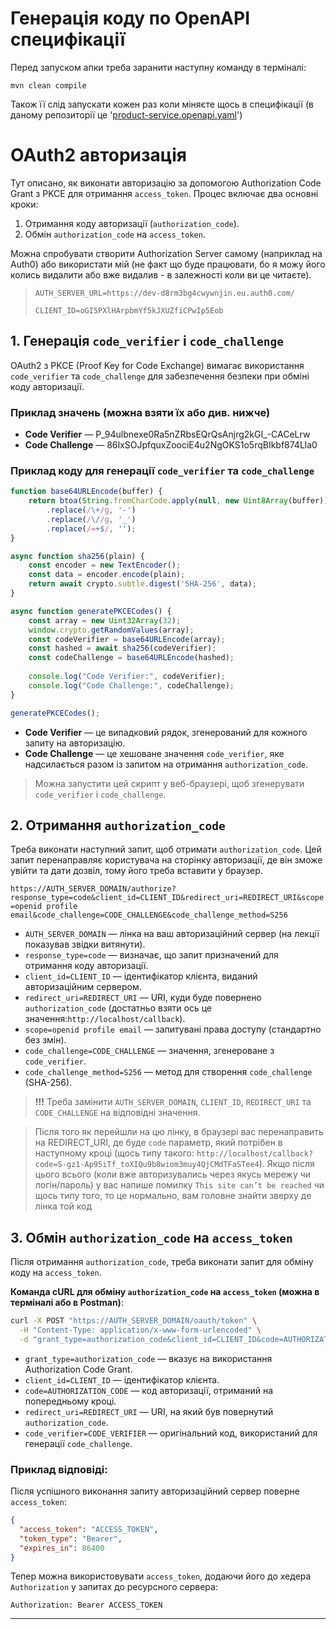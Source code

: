 # Генерація коду по OpenAPI специфікації

Перед запуском апки треба заранити наступну команду в терміналі:

```shell
mvn clean compile
```

Також її слід запускати кожен раз коли міняєте щось в специфікації (в даному репозиторії це '[product-service.openapi.yaml](src/main/resources/spec/product-service.openapi.yaml)')

# OAuth2 авторизація

Тут описано, як виконати авторизацію за допомогою Authorization Code Grant з PKCE для отримання `access_token`. Процес включає два основні кроки:
1. Отримання коду авторизації (`authorization_code`).
2. Обмін `authorization_code` на `access_token`.

Можна спробувати створити Authorization Server самому (наприклад на Auth0) або використати мій (не факт що буде працювати, бо я можу його колись видалити або вже видалив - в залежності коли ви це читаєте).

> `AUTH_SERVER_URL=https://dev-d8rm3bg4cwywnjin.eu.auth0.com/`
> 
> `CLIENT_ID=oGI5PXlHArpbmYf5kJXUZfiCPwIp5Eob`

## 1. Генерація `code_verifier` і `code_challenge`

OAuth2 з PKCE (Proof Key for Code Exchange) вимагає використання `code_verifier` та `code_challenge` для забезпечення безпеки при обміні коду авторизації.

### Приклад значень (можна взяти їх або див. нижче)

- **Code Verifier** — P_94ulbnexe0Ra5nZRbsEQrQsAnjrg2kGI_-CACeLrw
- **Code Challenge** — 86IxSOJpfquxZoociE4u2NgOKS1o5rqBIkbf874Lla0

### Приклад коду для генерації `code_verifier` та `code_challenge`

```javascript
function base64URLEncode(buffer) {
    return btoa(String.fromCharCode.apply(null, new Uint8Array(buffer)))
        .replace(/\+/g, '-')
        .replace(/\//g, '_')
        .replace(/=+$/, '');
}

async function sha256(plain) {
    const encoder = new TextEncoder();
    const data = encoder.encode(plain);
    return await crypto.subtle.digest('SHA-256', data);
}

async function generatePKCECodes() {
    const array = new Uint32Array(32);
    window.crypto.getRandomValues(array);
    const codeVerifier = base64URLEncode(array);
    const hashed = await sha256(codeVerifier);
    const codeChallenge = base64URLEncode(hashed);
    
    console.log("Code Verifier:", codeVerifier);
    console.log("Code Challenge:", codeChallenge);
}

generatePKCECodes();
```

- **Code Verifier** — це випадковий рядок, згенерований для кожного запиту на авторизацію.
- **Code Challenge** — це хешоване значення `code_verifier`, яке надсилається разом із запитом на отримання `authorization_code`.

> Можна запустити цей скрипт у веб-браузері, щоб згенерувати `code_verifier` і `code_challenge`.

## 2. Отримання `authorization_code`

Треба виконати наступний запит, щоб отримати `authorization_code`. Цей запит перенаправляє користувача на сторінку авторизації, де він зможе увійти та дати дозвіл, тому його треба вставити у браузер.

`https://AUTH_SERVER_DOMAIN/authorize?response_type=code&client_id=CLIENT_ID&redirect_uri=REDIRECT_URI&scope=openid profile email&code_challenge=CODE_CHALLENGE&code_challenge_method=S256`

- `AUTH_SERVER_DOMAIN` — лінка на ваш авторизаційний сервер (на лекції показував звідки витянути).
- `response_type=code` — визначає, що запит призначений для отримання коду авторизації.
- `client_id=CLIENT_ID` — ідентифікатор клієнта, виданий авторизаційним сервером.
- `redirect_uri=REDIRECT_URI` — URI, куди буде повернено `authorization_code` (достатньо взяти ось це значення:`http://localhost/callback`).
- `scope=openid profile email` — запитувані права доступу (стандартно без змін).
- `code_challenge=CODE_CHALLENGE` — значення, згенероване з `code_verifier`.
- `code_challenge_method=S256` — метод для створення `code_challenge` (SHA-256).

> **!!!** Треба замінити `AUTH_SERVER_DOMAIN`, `CLIENT_ID`, `REDIRECT_URI` та `CODE_CHALLENGE` на відповідні значення.

> Після того як перейшли на цю лінку, в браузері вас перенаправить на REDIRECT_URI, де буде `code` параметр, 
> який потрібен в наступному кроці (щось типу такого: `http://localhost/callback?code=S-gz1-Ap95iTf_toXIQu9b8wiom3muy4QjCMdTFaSTee4`).
> Якщо після цього всього (коли вже авторизувались через якусь мережу чи логін/пароль) у вас напише помилку `This site can’t be reached` чи щось типу того,
> то це нормально, вам головне знайти зверху де лінка той код

## 3. Обмін `authorization_code` на `access_token`

Після отримання `authorization_code`, треба виконати запит для обміну коду на `access_token`.

**Команда cURL для обміну `authorization_code` на `access_token` (можна в терміналі або в Postman)**:
```bash
curl -X POST "https://AUTH_SERVER_DOMAIN/oauth/token" \
  -H "Content-Type: application/x-www-form-urlencoded" \
  -d "grant_type=authorization_code&client_id=CLIENT_ID&code=AUTHORIZATION_CODE&redirect_uri=REDIRECT_URI&code_verifier=CODE_VERIFIER"
```

- `grant_type=authorization_code` — вказує на використання Authorization Code Grant.
- `client_id=CLIENT_ID` — ідентифікатор клієнта.
- `code=AUTHORIZATION_CODE` — код авторизації, отриманий на попередньому кроці.
- `redirect_uri=REDIRECT_URI` — URI, на який був повернутий `authorization_code`.
- `code_verifier=CODE_VERIFIER` — оригінальний код, використаний для генерації `code_challenge`.

### Приклад відповіді:
Після успішного виконання запиту авторизаційний сервер поверне `access_token`:
```json
{
  "access_token": "ACCESS_TOKEN",
  "token_type": "Bearer",
  "expires_in": 86400
}
```

Тепер можна використовувати `access_token`, додаючи його до хедера `Authorization` у запитах до ресурсного сервера:
```plaintext
Authorization: Bearer ACCESS_TOKEN
```

---
